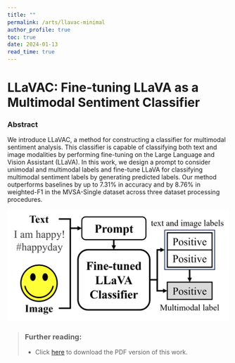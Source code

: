 ```yaml
---
title: ""
permalink: /arts/llavac-minimal
author_profile: true
toc: true
date: 2024-01-13
read_time: true
---
```


# LLaVAC: Fine-tuning LLaVA as a Multimodal Sentiment Classifier

### Abstract
We introduce LLaVAC, a method for constructing a classifier for multimodal sentiment analysis. This classifier is capable of classifying both text and image modalities by performing fine-tuning on the Large Language and Vision Assistant (LLaVA). In this work, we design a prompt to consider unimodal and multimodal labels and fine-tune LLaVA for classifying multimodal sentiment labels by generating predicted labels. Our method outperforms baselines by up to 7.31% in accuracy and by 8.76% in weighted-F1 in the MVSA-Single dataset across three dataset processing procedures.

![llavac-model-figure](/assets/files/arts/lmm-classifier/llavac-model-figure.png)
> ### Further reading:
> - Click [here](/assets/files/arts/lmm-classifier/arts-lmm-classifier.pdf) to download the PDF version of this work.